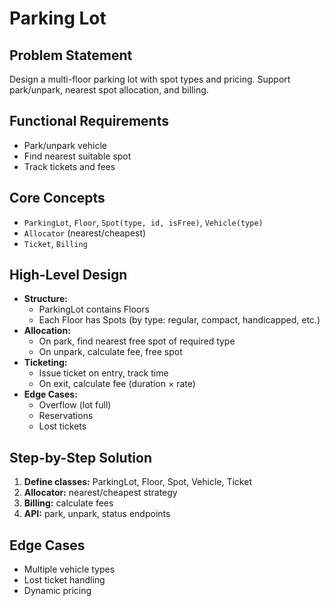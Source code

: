 # Parking Lot

## Problem Statement
Design a multi-floor parking lot with spot types and pricing. Support park/unpark, nearest spot allocation, and billing.

## Functional Requirements
- Park/unpark vehicle
- Find nearest suitable spot
- Track tickets and fees

## Core Concepts
- `ParkingLot`, `Floor`, `Spot(type, id, isFree)`, `Vehicle(type)`
- `Allocator` (nearest/cheapest)
- `Ticket`, `Billing`

## High-Level Design
- **Structure:**
    - ParkingLot contains Floors
    - Each Floor has Spots (by type: regular, compact, handicapped, etc.)
- **Allocation:**
    - On park, find nearest free spot of required type
    - On unpark, calculate fee, free spot
- **Ticketing:**
    - Issue ticket on entry, track time
    - On exit, calculate fee (duration × rate)
- **Edge Cases:**
    - Overflow (lot full)
    - Reservations
    - Lost tickets

## Step-by-Step Solution
1. **Define classes:** ParkingLot, Floor, Spot, Vehicle, Ticket
2. **Allocator:** nearest/cheapest strategy
3. **Billing:** calculate fees
4. **API:** park, unpark, status endpoints

## Edge Cases
- Multiple vehicle types
- Lost ticket handling
- Dynamic pricing
